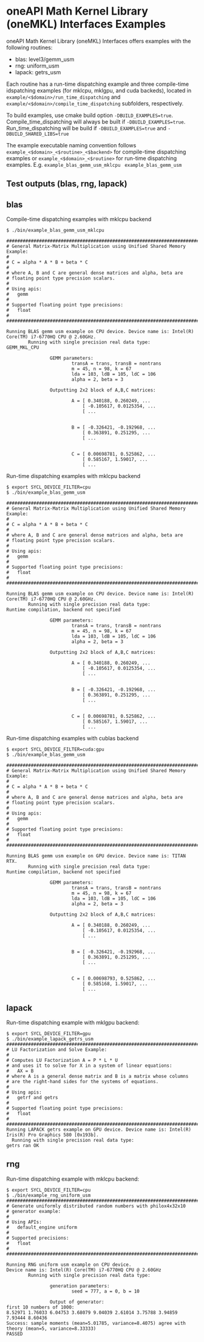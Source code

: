 # oneAPI Math Kernel Library (oneMKL) Interfaces Examples 
oneAPI Math Kernel Library (oneMKL) Interfaces offers examples with the following routines: 
- blas: level3/gemm_usm  
- rng: uniform_usm  
- lapack: getrs_usm

Each routine has a run-time dispatching example and three compile-time idspatching examples (for mklcpu, mklgpu, and cuda backeds), located in `example/<$domain>/run_time_dispatching` and `example/<$domain>/compile_time_dispatching` subfolders, respectively.

To build examples, use cmake build option `-DBUILD_EXAMPLES=true`.  
Compile_time_dispatching will always be built if `-DBUILD_EXAMPLES=true`.   
Run_time_dispatching will be build if `-DBUILD_EXAMPLES=true` and `-DBUILD_SHARED_LIBS=true`

The example executable naming convention follows `example_<$domain>_<$routine>_<$backend>` for compile-time dispatching examples 
  or `example_<$domain>_<$routine>` for run-time dispatching examples. 
  E.g. `example_blas_gemm_usm_mklcpu `  `example_blas_gemm_usm`

## Test outputs (blas, rng, lapack)
  
## blas
Compile-time dispatching examples with mklcpu backend
```
$ ./bin/example_blas_gemm_usm_mklcpu

########################################################################
# General Matrix-Matrix Multiplication using Unified Shared Memory Example:
#
# C = alpha * A * B + beta * C
#
# where A, B and C are general dense matrices and alpha, beta are
# floating point type precision scalars.
#
# Using apis:
#   gemm
#
# Supported floating point type precisions:
#   float
#
########################################################################

Running BLAS gemm usm example on CPU device. Device name is: Intel(R) Core(TM) i7-6770HQ CPU @ 2.60GHz.
        Running with single precision real data type:
GEMM_MKL_CPU

                GEMM parameters:
                        transA = trans, transB = nontrans
                        m = 45, n = 98, k = 67
                        lda = 103, ldB = 105, ldC = 106
                        alpha = 2, beta = 3

                Outputting 2x2 block of A,B,C matrices:

                        A = [ 0.340188, 0.260249, ...
                            [ -0.105617, 0.0125354, ...
                            [ ...


                        B = [ -0.326421, -0.192968, ...
                            [ 0.363891, 0.251295, ...
                            [ ...


                        C = [ 0.00698781, 0.525862, ...
                            [ 0.585167, 1.59017, ...
                            [ ...
```

Run-time dispatching examples with mklcpu backend
```
$ export SYCL_DEVICE_FILTER=cpu
$ ./bin/example_blas_gemm_usm

########################################################################
# General Matrix-Matrix Multiplication using Unified Shared Memory Example:
#
# C = alpha * A * B + beta * C
#
# where A, B and C are general dense matrices and alpha, beta are
# floating point type precision scalars.
#
# Using apis:
#   gemm
#
# Supported floating point type precisions:
#   float
#
########################################################################

Running BLAS gemm usm example on CPU device. Device name is: Intel(R) Core(TM) i7-6770HQ CPU @ 2.60GHz.
        Running with single precision real data type:
Runtime compilation, backend not specified

                GEMM parameters:
                        transA = trans, transB = nontrans
                        m = 45, n = 98, k = 67
                        lda = 103, ldB = 105, ldC = 106
                        alpha = 2, beta = 3

                Outputting 2x2 block of A,B,C matrices:

                        A = [ 0.340188, 0.260249, ...
                            [ -0.105617, 0.0125354, ...
                            [ ...


                        B = [ -0.326421, -0.192968, ...
                            [ 0.363891, 0.251295, ...
                            [ ...


                        C = [ 0.00698781, 0.525862, ...
                            [ 0.585167, 1.59017, ...
                            [ ...
```

Run-time dispatching examples with cublas backend
```
$ export SYCL_DEVICE_FILTER=cuda:gpu
$ ./bin/example_blas_gemm_usm

########################################################################
# General Matrix-Matrix Multiplication using Unified Shared Memory Example:
#
# C = alpha * A * B + beta * C
#
# where A, B and C are general dense matrices and alpha, beta are
# floating point type precision scalars.
#
# Using apis:
#   gemm
#
# Supported floating point type precisions:
#   float
#
########################################################################

Running BLAS gemm usm example on GPU device. Device name is: TITAN RTX.
        Running with single precision real data type:
Runtime compilation, backend not specified

                GEMM parameters:
                        transA = trans, transB = nontrans
                        m = 45, n = 98, k = 67
                        lda = 103, ldB = 105, ldC = 106
                        alpha = 2, beta = 3

                Outputting 2x2 block of A,B,C matrices:

                        A = [ 0.340188, 0.260249, ...
                            [ -0.105617, 0.0125354, ...
                            [ ...


                        B = [ -0.326421, -0.192968, ...
                            [ 0.363891, 0.251295, ...
                            [ ...


                        C = [ 0.00698793, 0.525862, ...
                            [ 0.585168, 1.59017, ...
                            [ ...
```
 
## lapack 
Run-time dispatching example with mklgpu backend:
```
$ export SYCL_DEVICE_FILTER=gpu
$ ./bin/example_lapack_getrs_usm
########################################################################
# LU Factorization and Solve Example:
#
# Computes LU Factorization A = P * L * U
# and uses it to solve for X in a system of linear equations:
#   AX = B
# where A is a general dense matrix and B is a matrix whose columns
# are the right-hand sides for the systems of equations.
#
# Using apis:
#   getrf and getrs
#
# Supported floating point type precisions:
#   float
#
########################################################################
Running LAPACK getrs example on GPU device. Device name is: Intel(R) Iris(R) Pro Graphics 580 [0x193b].
  Running with single precision real data type:
getrs ran OK
```

## rng
Run-time dispatching example with mklcpu backend:
```
$ export SYCL_DEVICE_FILTER=cpu
$ ./bin/example_rng_uniform_usm
########################################################################
# Generate uniformly distributed random numbers with philox4x32x10
# generator example:
#
# Using APIs:
#   default_engine uniform
#  
# Supported precisions:
#   float
# 
########################################################################

Running RNG uniform usm example on CPU device.
Device name is: Intel(R) Core(TM) i7-6770HQ CPU @ 2.60GHz
        Running with single precision real data type:

                generation parameters:
                        seed = 777, a = 0, b = 10

                Output of generator:
first 10 numbers of 1000:
8.52971 1.76033 6.04753 3.68079 9.04039 2.61014 3.75788 3.94859 7.93444 8.60436
Success: sample moments (mean=5.01785, variance=8.4075) agree with theory (mean=5, variance=8.33333)
PASSED
```


